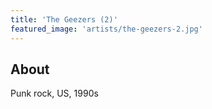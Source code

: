 ```yaml
---
title: 'The Geezers (2)'
featured_image: 'artists/the-geezers-2.jpg'
---
```


## About

Punk rock, US, 1990s
